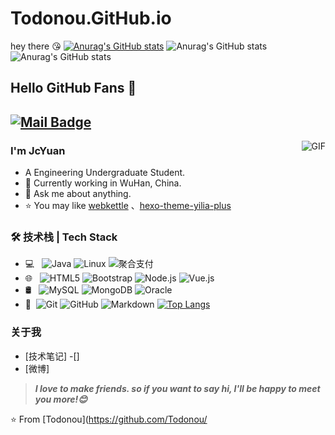 # Todonou.GitHub.io
hey there 😘
[![Anurag's GitHub stats](https://github-readme-stats.vercel.app/apiTodonou=anuraghazra)](https://github.com/anuraghazra/github-readme-stats)
![Anurag's GitHub stats](https://github-readme-stats.vercel.app/apiTodonou=anuraghazra&show_icons=true)
![Anurag's GitHub stats](https://github-readme-stats.vercel.app/apiTodonou=anuraghazra&show_icons=true&theme=radical)
## Hello GitHub Fans 👋
[![Mail Badge](https://img.shields.io/badge/-jiachengyuan2020@gmail.com-c14438?style=flat&logo=Gmail&logoColor=white&link=mailto:joeysiwei@gmail.com)](mailto:joeysiwei@gmail.com)
---
<img align="right" alt="GIF" src="https://raw.githubusercontent.com/JoeyBling/JoeyBling/master/pic/pusheencode.gif" />

### I'm JcYuan

- A  Engineering Undergraduate Student. 
- 🌱 Currently working in WuHan, China.
- 💬 Ask me about anything.
- ⭐ You may like [webkettle](https://github.com/Todonou) 、[hexo-theme-yilia-plus](https://github.com/) 
### 🛠 技术栈 | Tech Stack

- 💻 &#160; ![Java](https://img.shields.io/badge/-Java-333333?style=flat&logo=Java&logoColor=007396)
![Linux](https://img.shields.io/badge/-Linux-333333?style=flat&logo=Linux&logoColor=FCC624)
![聚合支付](https://img.shields.io/badge/-聚合支付-333333?style=flat&logo=payoneer&logoColor=FF4800)
- 🌐 &#160; ![HTML5](https://img.shields.io/badge/-HTML5-333333?style=flat&logo=HTML5)
![Bootstrap](https://img.shields.io/badge/-Bootstrap-333333?style=flat&logo=bootstrap&logoColor=563D7C)
![Node.js](https://img.shields.io/badge/-Node.js-333333?style=flat&logo=node.js)
![Vue.js](https://img.shields.io/badge/-VueJS-333333?style=flat&logo=Vue.js)
- 🛢 &#160; ![MySQL](https://img.shields.io/badge/-MySQL-333333?style=flat&logo=mysql)
![MongoDB](https://img.shields.io/badge/-MongoDB-333333?style=flat&logo=mongodb)
![Oracle](https://img.shields.io/badge/-Oracle-333333?style=flat&logo=Oracle)
- 🔧 &#160;![Git](https://img.shields.io/badge/-Git-333333?style=flat&logo=git)
![GitHub](https://img.shields.io/badge/-GitHub-333333?style=flat&logo=github)
![Markdown](https://img.shields.io/badge/-Markdown-333333?style=flat&logo=markdown)
[![Top Langs](https://github-readme-stats.vercel.app/api/top-langs/?username=todonou&layout=compact)](https://github.com/todonou/github-readme-stats)



### 关于我
- [技术笔记]
-[]
- [微博]

> ***I love to make friends. so if you want to say hi, I'll be happy to meet you more!😊***

⭐️ From [Todonou](https://github.com/Todonou/
